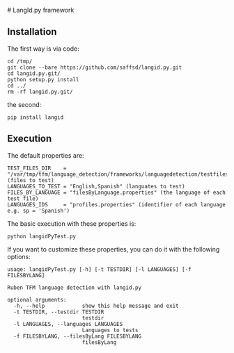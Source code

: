 # LangId.py framework

## Installation

The first way is via code:

```
cd /tmp/
git clone --bare https://github.com/saffsd/langid.py.git
cd langid.py.git/
python setup.py install
cd ../
rm -rf langid.py.git/
```

the second:

```Shell
pip install langid
```

## Execution

The default properties are:

```
TEST_FILES_DIR    = "/var/tmp/tfm/language_detection/frameworks/languagedetection/testfiles/" (files to test)
LANGUAGES_TO_TEST = "English,Spanish" (languates to test)
FILES_BY_LANGUAGE = "filesByLanguage.properties" (the language of each test file)
LANGUAGES_IDS     = "profiles.properties" (identifier of each language e.g. sp = 'Spanish')
```

The basic execution with these properties is:

```Shell
python langidPyTest.py
```

If you want to customize these properties, you can do it with the following options:

```Shell
usage: langidPyTest.py [-h] [-t TESTDIR] [-l LANGUAGES] [-f FILESBYLANG]

Ruben TFM language detection with langid.py

optional arguments:
  -h, --help            show this help message and exit
  -t TESTDIR, --testdir TESTDIR
                        testdir
  -l LANGUAGES, --languages LANGUAGES
                        Languages to tests
  -f FILESBYLANG, --filesByLang FILESBYLANG
                        filesByLang
```
